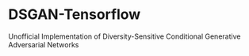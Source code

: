 # DSGAN-Tensorflow
Unofficial Implementation of Diversity-Sensitive Conditional Generative Adversarial Networks 
